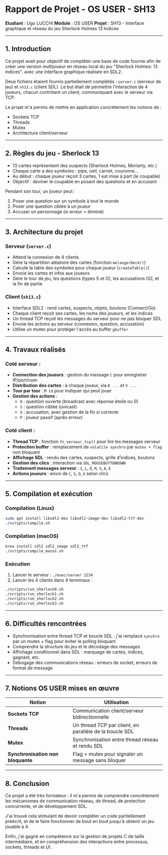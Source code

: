 # Rapport de Projet - OS USER - SH13

**Etudiant** : Ugo LUCCHI 
**Module** : OS USER
**Projet** : SH13 - Interface graphique et réseau du jeu Sherlock Holmes 13 Indices  

---

## 1. Introduction

Ce projet avait pour objectif de compléter une base de code fournie afin de créer une version multijoueur en réseau local du jeu "Sherlock Holmes: 13 Indices", avec une interface graphique réalisée en SDL2.

Deux fichiers étaient fournis partiellement complétés : `server.c` (serveur de jeu) et `sh13.c` (client SDL). Le but était de permettre l’interaction de 4 joueurs, chacun contrôlant un client, communiquant avec le serveur via TCP.

Le projet m'a permis de mettre en application concrètement les notions de :
- Sockets TCP
- Threads
- Mutex
- Architecture client/serveur

---

## 2. Règles du jeu - Sherlock 13

- 13 cartes représentent des suspects (Sherlock Holmes, Moriarty, etc.)
- Chaque carte a des symboles : pipe, oeil, carnet, couronne...
- Au début : chaque joueur reçoit 3 cartes, 1 est mise à part (le coupable)
- Objectif : deviner le coupable en posant des questions et en accusant

Pendant son tour, un joueur peut :
1. Poser une question sur un symbole à tout le monde
2. Poser une question ciblée à un joueur
3. Accuser un personnage (si erreur = éliminé)

---

## 3. Architecture du projet

### Serveur (`server.c`)
- Attend la connexion de 4 clients
- Gère la répartition aléatoire des cartes (fonction `melangerDeck()`)
- Calcule la table des symboles pour chaque joueur (`createTable()`)
- Envoie les cartes et infos aux joueurs
- Gère le tour de jeu, les questions (types S et O), les accusations (G), et la fin de partie

### Client (`sh13.c`)
- Interface SDL2 : rend cartes, suspects, objets, boutons (Connect/Go)
- Chaque client reçoit ses cartes, les noms des joueurs, et les indices
- Un thread TCP reçoit les messages du serveur pour ne pas bloquer SDL
- Envoie les actions au serveur (connexion, question, accusation)
- Utilise un mutex pour protéger l'accès au buffer `gbuffer`

---

## 4. Travaux réalisés

### Coté serveur :

- **Connection des joueurs** : gestion du message `C` pour enregistrer IP/port/nom
- **Distribution des cartes** : à chaque joueur, via `D ...` et `V ...`
- **Tour par tour** : `M id` pour indiquer qui peut jouer
- **Gestion des actions** :
  - `O` : question ouverte (broadcast avec réponse étoile ou 0)
  - `S` : question ciblée (unicast)
  - `G` : accusation, avec gestion de la fin si correcte
  - `P` : joueur passif (après erreur)

### Coté client :

- **Thread TCP** : fonction `fn_serveur_tcp()` pour lire les messages serveur
- **Protection buffer** : remplacement de `volatile synchro` par `mutex + flag` non bloquant
- **Affichage SDL** : rendu des cartes, suspects, grille d’indices, boutons
- **Gestion des clics** : interaction via `SDL_MOUSEBUTTONDOWN`
- **Traitement messages serveur** : `I`, `L`, `D`, `M`, `V`, `A`, `E`
- **Actions joueurs** : envoi de `C`, `S`, `O`, `G` selon clics

---

## 5. Compilation et exécution

### Compilation (Linux)
```bash
sudo apt install libsdl2-dev libsdl2-image-dev libsdl2-ttf-dev
./scripts/compile.sh
```

### Compilation (macOS)
```bash
brew install sdl2 sdl2_image sdl2_ttf
./scripts/compile_macos.sh
```

### Exécution
1. Lancer le serveur : `./exec/server 1234`
2. Lancer les 4 clients dans 4 terminaux :
```bash
./scripts/run_sherlock0.sh
./scripts/run_sherlock1.sh
./scripts/run_sherlock2.sh
./scripts/run_sherlock3.sh
```

---

## 6. Difficultés rencontrées

- Synchronisation entre thread TCP et boucle SDL : j'ai remplacé `synchro` par un mutex + flag pour éviter le polling bloquant
- Comprendre la structure du jeu et le décodage des messages
- Affichage conditionnel dans SDL : marquage de cartes, indices, gagnant, etc.
- Débogage des communications réseau : erreurs de socket, erreurs de format de message

---

## 7. Notions OS USER mises en œuvre

| Notion | Utilisation |
|--------|-------------|
| **Sockets TCP** | Communication client/serveur bidirectionnelle |
| **Threads** | Un thread TCP par client, en parallèle de la boucle SDL |
| **Mutex** | Synchronisation entre thread réseau et rendu SDL |
| **Synchronisation non bloquante** | Flag + mutex pour signaler un message sans bloquer |

---

## 8. Conclusion

Ce projet a été très formateur : il m'a permis de comprendre concrètement les mécanismes de communication réseau, de thread, de protection concurrente, et de développement SDL.

J'ai trouvé cela stimulant de devoir compléter un code partiellement préécrit, et de le faire fonctionner de bout en bout jusqu'à obtenir un jeu jouable à 4.

Enfin, j'ai gagné en compétence sur la gestion de projets C de taille intermédiaire, et en compréhension des interactions entre processus, sockets, threads et UI.

